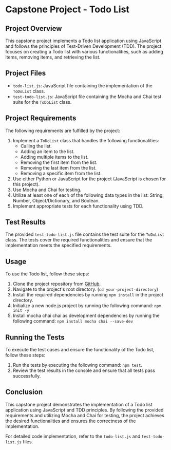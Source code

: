 # Capstone Project - Todo List

## Project Overview

This capstone project implements a Todo list application using JavaScript and follows the principles of Test-Driven Development (TDD). The project focuses on creating a Todo list with various functionalities, such as adding items, removing items, and retrieving the list.

## Project Files

- `todo-list.js`: JavaScript file containing the implementation of the `ToDoList` class.
- `test-todo-list.js`: JavaScript file containing the Mocha and Chai test suite for the `ToDoList` class.

## Project Requirements

The following requirements are fulfilled by the project:

1. Implement a `ToDoList` class that handles the following functionalities:
   - Calling the list.
   - Adding an item to the list.
   - Adding multiple items to the list.
   - Removing the first item from the list.
   - Removing the last item from the list.
   - Removing a specific item from the list.
2. Use either Python or JavaScript for the project (JavaScript is chosen for this project).
3. Use Mocha and Chai for testing.
4. Utilize at least one of each of the following data types in the list: String, Number, Object/Dictionary, and Boolean.
5. Implement appropriate tests for each functionality using TDD.

## Test Results

The provided `test-todo-list.js` file contains the test suite for the `ToDoList` class. The tests cover the required functionalities and ensure that the implementation meets the specified requirements.

## Usage

To use the Todo list, follow these steps:

1. Clone the project repository from [GitHub](https://github.com/your-project-repo-url).
2. Navigate to the project's root directory. (`cd your-project-directory`)
3. Install the required dependencies by running `npm install` in the project directory.
4. Initialize a new node.js project by running the following command: `npm init -y`
5. Install mocha chai chai as development dependencies by running the following command: `npm install mocha chai --save-dev`

## Running the Tests

To execute the test cases and ensure the functionality of the Todo list, follow these steps:

1. Run the tests by executing the following command: `npm test`.
2. Review the test results in the console and ensure that all tests pass successfully.

## Conclusion

This capstone project demonstrates the implementation of a Todo list application using JavaScript and TDD principles. By following the provided requirements and utilizing Mocha and Chai for testing, the project achieves the desired functionalities and ensures the correctness of the implementation.

For detailed code implementation, refer to the `todo-list.js` and `test-todo-list.js` files.

